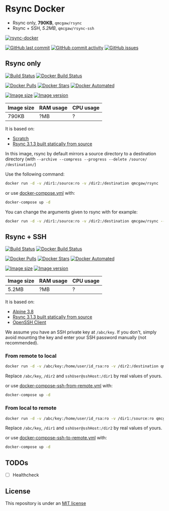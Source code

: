 # Rsync Docker

- Rsync only, **790KB**, `qmcgaw/rsync`
- Rsync + SSH, *5.2MB*, `qmcgaw/rsync-ssh`

[![rsync-docker](https://github.com/qdm12/rsync-docker/raw/master/title.png)](https://hub.docker.com/r/qmcgaw/rsync)

[![GitHub last commit](https://img.shields.io/github/last-commit/qdm12/rsync-docker.svg)](https://github.com/qdm12/rsync-docker/issues)
[![GitHub commit activity](https://img.shields.io/github/commit-activity/y/qdm12/rsync-docker.svg)](https://github.com/qdm12/rsync-docker/issues)
[![GitHub issues](https://img.shields.io/github/issues/qdm12/rsync-docker.svg)](https://github.com/qdm12/rsync-docker/issues)

## Rsync only

[![Build Status](https://travis-ci.org/qdm12/rsync-docker.svg?branch=master)](https://travis-ci.org/qdm12/rsync-docker)
[![Docker Build Status](https://img.shields.io/docker/build/qmcgaw/rsync.svg)](https://hub.docker.com/r/qmcgaw/rsync)

[![Docker Pulls](https://img.shields.io/docker/pulls/qmcgaw/rsync.svg)](https://hub.docker.com/r/qmcgaw/rsync)
[![Docker Stars](https://img.shields.io/docker/stars/qmcgaw/rsync.svg)](https://hub.docker.com/r/qmcgaw/rsync)
[![Docker Automated](https://img.shields.io/docker/automated/qmcgaw/rsync.svg)](https://hub.docker.com/r/qmcgaw/rsync)

[![Image size](https://images.microbadger.com/badges/image/qmcgaw/rsync.svg)](https://microbadger.com/images/qmcgaw/rsync)
[![Image version](https://images.microbadger.com/badges/version/qmcgaw/rsync.svg)](https://microbadger.com/images/qmcgaw/rsync)

| Image size | RAM usage | CPU usage |
| --- | --- | --- |
| 790KB | ?MB | ? |

It is based on:

- [Scratch](https://hub.docker.com/_/scratch/)
- [Rsync 3.1.3 built statically from source](https://rsync.samba.org/)

In this image, rsync by default mirrors a source directory to a destination directory (with `--archive --compress --progress --delete /source/ /destination/`)

Use the following command:

```bash
docker run -d -v /dir1:/source:ro -v /dir2:/destination qmcgaw/rsync
```

or use [docker-compose.yml](https://github.com/qdm12/rsync-docker/blob/master/docker-compose.yml) with:

```bash
docker-compose up -d
```

You can change the arguments given to rsync with for example:

```bash
docker run -d -v /dir1:/source:ro -v /dir2:/destination qmcgaw/rsync --quiet /source/ /destination/
```

## Rsync + SSH

[![Build Status](https://travis-ci.org/qdm12/rsync-docker.svg?branch=master)](https://travis-ci.org/qdm12/rsync-docker)
[![Docker Build Status](https://img.shields.io/docker/build/qmcgaw/rsync-ssh.svg)](https://hub.docker.com/r/qmcgaw/rsync-ssh)

[![Docker Pulls](https://img.shields.io/docker/pulls/qmcgaw/rsync-ssh.svg)](https://hub.docker.com/r/qmcgaw/rsync-ssh)
[![Docker Stars](https://img.shields.io/docker/stars/qmcgaw/rsync-ssh.svg)](https://hub.docker.com/r/qmcgaw/rsync-ssh)
[![Docker Automated](https://img.shields.io/docker/automated/qmcgaw/rsync-ssh.svg)](https://hub.docker.com/r/qmcgaw/rsync-ssh)

[![Image size](https://images.microbadger.com/badges/image/qmcgaw/rsync-ssh.svg)](https://microbadger.com/images/qmcgaw/rsync-ssh)
[![Image version](https://images.microbadger.com/badges/version/qmcgaw/rsync-ssh.svg)](https://microbadger.com/images/qmcgaw/rsync-ssh)

| Image size | RAM usage | CPU usage |
| --- | --- | --- |
| 5.2MB | ?MB | ? |

It is based on:

- [Alpine 3.8](https://alpinelinux.org)
- [Rsync 3.1.3 built statically from source](https://rsync.samba.org/)
- [OpenSSH Client](https://pkgs.alpinelinux.org/package/v3.8/main/x86_64/openssh-client)

We assume you have an SSH private key at `/abc/key`. If you don't, simply avoid mounting the key and enter your SSH password manually (not recommended).

### From remote to local

```bash
docker run -d -v /abc/key:/home/user/id_rsa:ro -v /dir2:/destination qmcgaw/rsync sshUser@sshHost:/dir1/ /destination/
```

Replace `/abc/key`, `/dir2` and `sshUser@sshHost:/dir1` by real values of yours.

or use [docker-compose-ssh-from-remote.yml](https://github.com/qdm12/rsync-docker/blob/master/docker-compose-ssh-from-remote.yml) with:

```bash
docker-compose up -d
```

### From local to remote

```bash
docker run -d -v /abc/key:/home/user/id_rsa:ro -v /dir1:/source:ro qmcgaw/rsync /source/ sshUser@sshHost:/dir2/
```

Replace `/abc/key`, `/dir1` and `sshUser@sshHost:/dir2` by real values of yours.

or use [docker-compose-ssh-to-remote.yml](https://github.com/qdm12/rsync-docker/blob/master/docker-compose-ssh-to-remote.yml) with:

```bash
docker-compose up -d
```

## TODOs

- [ ] Healthcheck

## License

This repository is under an [MIT license](https://github.com/qdm12/rsync-docker/master/license)